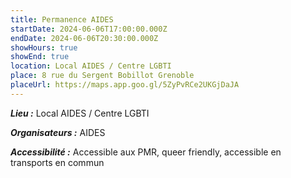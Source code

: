 ```yaml
---
title: Permanence AIDES
startDate: 2024-06-06T17:00:00.000Z
endDate: 2024-06-06T20:30:00.000Z
showHours: true
showEnd: true
location: Local AIDES / Centre LGBTI
place: 8 rue du Sergent Bobillot Grenoble
placeUrl: https://maps.app.goo.gl/5ZyPvRCe2UKGjDaJA
---
```






***Lieu :*** Local AIDES / Centre LGBTI



***Organisateurs :*** AIDES

***Accessibilité :*** Accessible aux PMR, queer friendly, accessible en transports en commun

